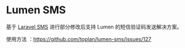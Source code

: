 # Lumen SMS

基于 [Laravel SMS](https://github.com/toplan/lumen-sms/issues/127) 进行部分修改后支持 Lumen 的短信验证码发送解决方案。

使用方法 ：https://github.com/toplan/lumen-sms/issues/127